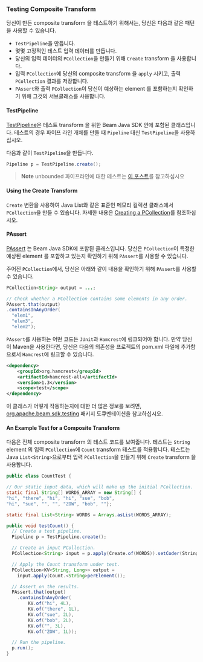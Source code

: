 ### Testing Composite Transform

당신이 만든 composite transform 을 테스트하기 위해서는, 당신은 다음과 같은 패턴을 사용할 수 있습니다.

- `TestPipeline`을 만듭니다.
- 몇몇 고정적인 테스트 입력 데이터를 만듭니다.
- 당신의 입력 데이터의 `PCollection`을 만들기 위해 `Create` transform 을 사용합니다.
- 입력 `PCollection`에 당신의 composite transform 을 `apply` 시키고, 출력 `PCollection` 결과를 저장합니다.
- `PAssert`와 출력 `PCollection`이 당신이 예상하는 element 를 포함하는지 확인하기 위해 그것의 서브클래스를 사용합니다.

#### TestPipeline

[TestPipeline](https://github.com/apache/beam/blob/master/sdks/java/core/src/main/java/org/apache/beam/sdk/testing/TestPipeline.java)은 테스트 transform 을 위한 Beam Java SDK 안에 포함된 클래스입니다. 테스트의 경우 파이프 라인 개체를 만들 때 `Pipeline` 대신 `TestPipeline`을 사용하십시오.

다음과 같이 `TestPipeline`을 만듭니다.

```java
Pipeline p = TestPipeline.create();
```

> **Note** unbounded 파이프라인에 대한 테스트는 [이 포스트](https://beam.apache.org/blog/2016/10/20/test-stream.html)를 참고하십시오

#### Using the Create Transform

`Create` 변환을 사용하여 Java List와 같은 표준인 메모리 컬렉션 클래스에서 `PCollection`을 만들 수 있습니다. 자세한 내용은 [Creating a PCollection](https://beam.apache.org/documentation/programming-guide/#pcollection)를 참조하십시오.

#### PAssert

[PAssert](https://beam.apache.org/documentation/sdks/javadoc/0.5.0/index.html?org/apache/beam/sdk/testing/PAssert.html) 는 Beam Java SDK에 포함된 클래스입니다. 당신은 `PCollection`이 특정한 예상된 element 를 포함하고 있는지 확인하기 위해 `PAssert`를 사용할 수 있습니다.

주어진 `PCollection`에서, 당신은 아래와 같이 내용을 확인하기 위해 `PAssert`를 사용할 수 있습니다.

```java
PCollection<String> output = ...;

// Check whether a PCollection contains some elements in any order.
PAssert.that(output)
.containsInAnyOrder(
  "elem1",
  "elem3",
  "elem2");
```

`PAssert`를 사용하는 어떤 코드든 `JUnit`과 `Hamcrest`에 링크되어야 합니다. 만약 당신이 Maven을 사용한다면, 당신은 다음의 의존성을 프로젝트의 pom.xml 파일에 추가함으로서 `Hamcrest`에 링크할 수 있습니다.

```xml
<dependency>
    <groupId>org.hamcrest</groupId>
    <artifactId>hamcrest-all</artifactId>
    <version>1.3</version>
    <scope>test</scope>
</dependency>
```

이 클래스가 어떻게 작동하는지에 대한 더 많은 정보를 보려면, [org.apache.beam.sdk.testing](https://beam.apache.org/documentation/sdks/javadoc/0.5.0/index.html?org/apache/beam/sdk/testing/package-summary.html) 패키지 도큐멘테이션을 참고하십시오.

#### An Example Test for a Composite Transform

다음은 전체 composite transform 의 테스트 코드를 보여줍니다. 테스트는 `String` element 의 입력 `PCollection`에 `Count` transform 테스트를 적용합니다. 테스트는 Java `List<String>`으로부터 입력 `PCollection`을 만들기 위해 `Create` transform 을 사용합니다.

```java
public class CountTest {

// Our static input data, which will make up the initial PCollection.
static final String[] WORDS_ARRAY = new String[] {
"hi", "there", "hi", "hi", "sue", "bob",
"hi", "sue", "", "", "ZOW", "bob", ""};

static final List<String> WORDS = Arrays.asList(WORDS_ARRAY);

public void testCount() {
  // Create a test pipeline.
  Pipeline p = TestPipeline.create();

  // Create an input PCollection.
  PCollection<String> input = p.apply(Create.of(WORDS)).setCoder(StringUtf8Coder.of());

  // Apply the Count transform under test.
  PCollection<KV<String, Long>> output =
    input.apply(Count.<String>perElement());

  // Assert on the results.
  PAssert.that(output)
    .containsInAnyOrder(
        KV.of("hi", 4L),
        KV.of("there", 1L),
        KV.of("sue", 2L),
        KV.of("bob", 2L),
        KV.of("", 3L),
        KV.of("ZOW", 1L));

  // Run the pipeline.
  p.run();
}
```
